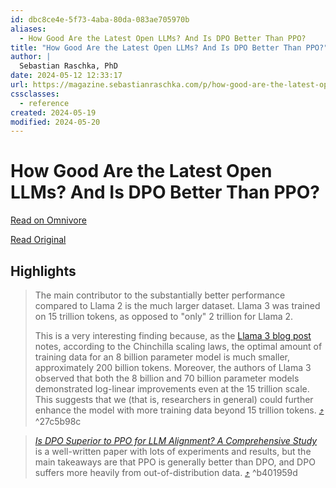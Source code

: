```yaml
---
id: dbc8ce4e-5f73-4aba-80da-083ae705970b
aliases:
  - How Good Are the Latest Open LLMs? And Is DPO Better Than PPO?
title: "How Good Are the Latest Open LLMs? And Is DPO Better Than PPO?"
author: |
  Sebastian Raschka, PhD
date: 2024-05-12 12:33:17
url: https://magazine.sebastianraschka.com/p/how-good-are-the-latest-open-llms
cssclasses:
  - reference
created: 2024-05-19
modified: 2024-05-20
---
```


# How Good Are the Latest Open LLMs? And Is DPO Better Than PPO?

[Read on Omnivore](https://omnivore.app/me/https-magazine-sebastianraschka-com-p-how-good-are-the-latest-op-18f6c941449)

[Read Original](https://magazine.sebastianraschka.com/p/how-good-are-the-latest-open-llms)

## Highlights

> The main contributor to the substantially better performance compared to Llama 2 is the much larger dataset. Llama 3 was trained on 15 trillion tokens, as opposed to "only" 2 trillion for Llama 2.
> 
> This is a very interesting finding because, as the [Llama 3 blog post](https://ai.meta.com/blog/meta-llama-3/) notes, according to the Chinchilla scaling laws, the optimal amount of training data for an 8 billion parameter model is much smaller, approximately 200 billion tokens. Moreover, the authors of Llama 3 observed that both the 8 billion and 70 billion parameter models demonstrated log-linear improvements even at the 15 trillion scale. This suggests that we (that is, researchers in general) could further enhance the model with more training data beyond 15 trillion tokens. [⤴️](https://omnivore.app/me/https-magazine-sebastianraschka-com-p-how-good-are-the-latest-op-18f6c941449#27c5b98c-53f8-4729-8472-932fb77ea3d8)  ^27c5b98c

> _[Is DPO Superior to PPO for LLM Alignment? A Comprehensive Study](https://arxiv.org/abs/2404.10719)_ is a well-written paper with lots of experiments and results, but the main takeaways are that PPO is generally better than DPO, and DPO suffers more heavily from out-of-distribution data. [⤴️](https://omnivore.app/me/https-magazine-sebastianraschka-com-p-how-good-are-the-latest-op-18f6c941449#b401959d-e8f6-41b8-ba94-fd33c2a69125)  ^b401959d

